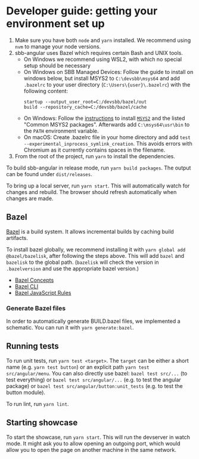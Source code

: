 # Developer guide: getting your environment set up

1. Make sure you have both `node` and `yarn` installed.
   We recommend using `nvm` to manage your node versions.
2. sbb-angular uses Bazel which requires certain Bash and UNIX tools.
   - On Windows we recommend using WSL2, with which no special setup should be necessary
   - On Windows on SBB Managed Devices: Follow the guide to install on windows below, but install MSYS2 to `C:\devsbb\msys64`
     and add `.bazelrc` to your user directory (`C:\Users\{user}\.bazelrc`) with the following content:
     ```
     startup --output_user_root=C:/devsbb/bazel/out
     build --repository_cache=C:/devsbb/bazel/cache
     ```
   - On Windows: Follow the [instructions](https://docs.bazel.build/versions/master/install-windows.html#step-5-optional-install-compilers-and-language-runtimes)
     to install [`MSYS2`](https://www.msys2.org/) and the listed "Common MSYS2 packages".
     Afterwards add `C:\msys64\usr\bin` to the `PATH` environment variable.
   - On macOS: Create .bazelrc file in your home directory and add `test --experimental_inprocess_symlink_creation`.
     This avoids errors with Chromium as it currently contains spaces in the filename.
3. From the root of the project, run `yarn` to install the dependencies.

To build sbb-angular in release mode, run `yarn build packages`. The output can be found under `dist/releases`.

To bring up a local server, run `yarn start`. This will automatically watch for changes
and rebuild. The browser should refresh automatically when changes are made.

## Bazel

[Bazel](https://www.bazel.build/) is a build system. It allows incremental builds by caching build artifacts.

To install bazel globally, we recommend installing it with `yarn global add @bazel/bazelisk`, after
following the steps above. This will add `bazel` and `bazelisk` to the global path.
(`bazelisk` will check the version in `.bazelversion` and use the appropriate bazel version.)

- [Bazel Concepts](https://docs.bazel.build/versions/master/build-ref.html)
- [Bazel CLI](https://docs.bazel.build/versions/master/command-line-reference.html)
- [Bazel JavaScript Rules](https://bazelbuild.github.io/rules_nodejs/index.html)

### Generate Bazel files

In order to automatically generate BUILD.bazel files, we implemented a schematic. You can run it with `yarn generate:bazel`.

## Running tests

To run unit tests, run `yarn test <target>`. The `target` can be either a short name (e.g. `yarn test button`) or an explicit path `yarn test src/angular/menu`.
You can also directly use bazel: `bazel test src/...` (to test everything) or `bazel test src/angular/...`
(e.g. to test the angular package) or `bazel test src/angular/button:unit_tests` (e.g. to test the button module).

To run lint, run `yarn lint`.

## Starting showcase

To start the showcase, run `yarn start`. This will run the devserver in watch mode. It might ask
you to allow opening an outgoing port, which would allow you to open the page on another machine in the same network.
